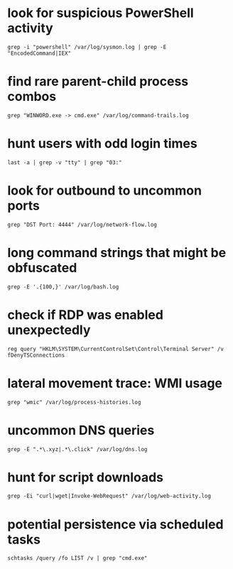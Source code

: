 # look for suspicious PowerShell activity
`grep -i "powershell" /var/log/sysmon.log | grep -E "EncodedCommand|IEX"`

# find rare parent-child process combos
`grep "WINWORD.exe -> cmd.exe" /var/log/command-trails.log`

# hunt users with odd login times
`last -a | grep -v "tty" | grep "03:"`

# look for outbound to uncommon ports
```grep "DST Port: 4444" /var/log/network-flow.log```

# long command strings that might be obfuscated
`grep -E '.{100,}' /var/log/bash.log`

# check if RDP was enabled unexpectedly
`reg query "HKLM\SYSTEM\CurrentControlSet\Control\Terminal Server" /v fDenyTSConnections`

# lateral movement trace: WMI usage
`grep "wmic" /var/log/process-histories.log`

# uncommon DNS queries
`grep -E ".*\.xyz|.*\.click" /var/log/dns.log`

# hunt for script downloads
`grep -Ei "curl|wget|Invoke-WebRequest" /var/log/web-activity.log`

# potential persistence via scheduled tasks
`schtasks /query /fo LIST /v | grep "cmd.exe"`
